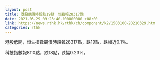 ```yaml
---
layout: post
title: 港股競價時段跌19點　恒指報28317點
date: 2021-03-29 09:23:40.000000000 +08:00
link: https://news.rthk.hk/rthk/ch/component/k2/1583100-20210329.htm
categories: rthk
---
```


港股低開，恒生指數競價時段報28317點，跌19點，跌幅近0.1%。

科技指數報8110點，跌18點，跌幅0.23%。
